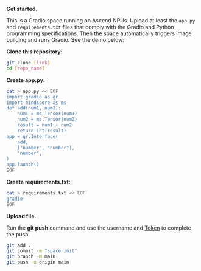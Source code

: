 **Get started.**

This is a Gradio space running on Ascend NPUs. Upload at least the `app.py` and `requirements.txt` files that comply with the Gradio and Python programming specifications. Then the space automatically triggers image building and runs Gradio. See the demo below:

**Clone this repository:**

```bash
git clone [link]
cd [repo_name]
```

**Create app.py:**

```bash
cat > app.py << EOF
import gradio as gr
import mindspore as ms
def add(num1, num2):
    num1 = ms.Tensor(num1)
    num2 = ms.Tensor(num2)
    result = num1 + num2
    return int(result)
app = gr.Interface(
    add,
    ["number", "number"],
    "number",
)
app.launch()
EOF
```

**Create requirements.txt:**

```bash
cat > requirements.txt << EOF
gradio
EOF
```

**Upload file.**

Run the **git push** command and use the username and [Token](/my/tokens) to complete the push.

```bash
git add .
git commit -m "space init"
git branch -M main
git push -u origin main
```
